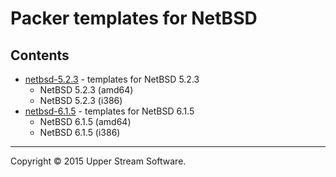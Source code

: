 # Packer templates for NetBSD

## Contents

* [netbsd-5.2.3](netbsd-5.2.3/README.mdown) - templates for NetBSD 5.2.3
	* NetBSD 5.2.3 (amd64)
	* NetBSD 5.2.3 (i386)
* [netbsd-6.1.5](netbsd-6.1.5/README.mdown) - templates for NetBSD 6.1.5
	* NetBSD 6.1.5 (amd64)
	* NetBSD 6.1.5 (i386)

- - -

Copyright &copy; 2015 Upper Stream Software.
